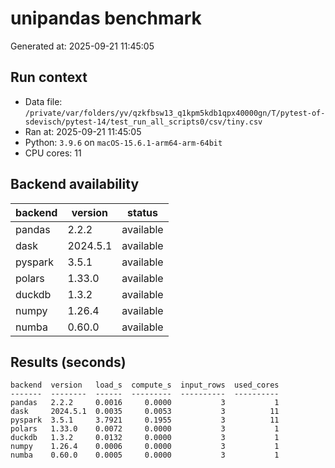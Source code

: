 # unipandas benchmark

Generated at: 2025-09-21 11:45:05

## Run context
- Data file: `/private/var/folders/yv/qzkfbsw13_q1kpm5kdb1qpx40000gn/T/pytest-of-sdevisch/pytest-14/test_run_all_scripts0/csv/tiny.csv`
- Ran at: 2025-09-21 11:45:05
- Python: `3.9.6` on `macOS-15.6.1-arm64-arm-64bit`
- CPU cores: 11

## Backend availability

| backend | version | status |
|---|---|---|
| pandas | 2.2.2 | available |
| dask | 2024.5.1 | available |
| pyspark | 3.5.1 | available |
| polars | 1.33.0 | available |
| duckdb | 1.3.2 | available |
| numpy | 1.26.4 | available |
| numba | 0.60.0 | available |

## Results (seconds)

```text
backend  version   load_s  compute_s  input_rows  used_cores
-------  --------  ------  ---------  ----------  ----------
pandas   2.2.2     0.0016     0.0000           3           1
dask     2024.5.1  0.0035     0.0053           3          11
pyspark  3.5.1     3.7921     0.1955           3          11
polars   1.33.0    0.0072     0.0000           3           1
duckdb   1.3.2     0.0132     0.0000           3           1
numpy    1.26.4    0.0006     0.0000           3           1
numba    0.60.0    0.0005     0.0000           3           1
```
